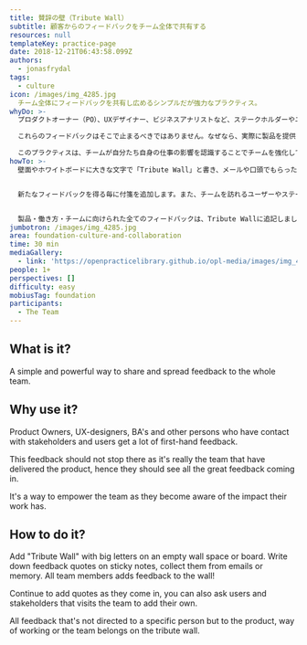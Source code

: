```yaml
---
title: 賛辞の壁（Tribute Wall）
subtitle: 顧客からのフィードバックをチーム全体で共有する
resources: null
templateKey: practice-page
date: 2018-12-21T06:43:58.099Z
authors:
  - jonasfrydal
tags:
  - culture
icon: /images/img_4285.jpg
  チーム全体にフィードバックを共有し広めるシンプルだが強力なプラクティス。
whyDo: >-
  プロダクトオーナー（PO）、UXデザイナー、ビジネスアナリストなど、ステークホルダーやユーザーと接する人は、第一線で多くのフィードバックを得ています。

  これらのフィードバックはそこで止まるべきではありません。なぜなら、実際に製品を提供しているのはチームであり、チーム全体がフィードバックを受け取るべきなのです。

  このプラクティスは、チームが自分たち自身の仕事の影響を認識することでチームを強化していくプラクティスです。
howTo: >-
  壁面やホワイトボードに大きな文字で「Tribute Wall」と書き、メールや口頭でもらったフィードバックを付箋に書いていきます。フィードバックは皆で追加していきましょう。


  新たなフィードバックを得る毎に付箋を追加します。また、チームを訪れるユーザーやステークホルダーにも、フィードバックを追加してもらいましょう。


  製品・働き方・チームに向けられた全てのフィードバックは、Tribute Wallに追記しましょう。
jumbotron: /images/img_4285.jpg
area: foundation-culture-and-collaboration
time: 30 min
mediaGallery:
  - link: 'https://openpracticelibrary.github.io/opl-media/images/img_4285.jpg'
people: 1+
perspectives: []
difficulty: easy
mobiusTag: foundation
participants:
  - The Team
---
```

## What is it?

A simple and powerful way to share and spread feedback to the whole team.

## Why use it?

Product Owners, UX-designers, BA's and other persons who have contact with stakeholders and users get a lot of first-hand feedback. 

This feedback should not stop there as it's really the team that have delivered the product, hence they should see all the great feedback coming in.

It's a way to empower the team as they become aware of the impact their work has.

## How to do it?

Add "Tribute Wall" with big letters on an empty wall space or board. Write down feedback quotes on sticky notes, collect them from emails or memory. All team members adds feedback to the wall!

Continue to add quotes as they come in, you can also ask users and stakeholders that visits the team to add their own. 

All feedback that's not directed to a specific person but to the product, way of working or the team belongs on the tribute wall.

##
